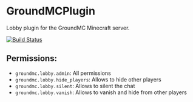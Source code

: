 # GroundMCPlugin
Lobby plugin for the GroundMC Minecraft server.

[![Build Status](https://travis-ci.org/GiantTreeLP/GroundMCPlugin.svg?branch=master)](https://travis-ci.org/GiantTreeLP/GroundMCPlugin)

Permissions:
---

- `groundmc.lobby.admin`: All permissions
- `groundmc.lobby.hide_players`: Allows to hide other players
- `groundmc.lobby.silent`: Allows to silent the chat
- `groundmc.lobby.vanish`: Allows to vanish and hide from other players